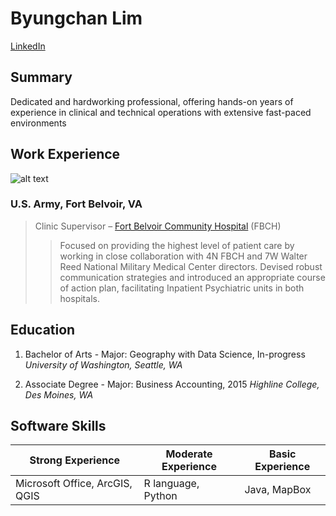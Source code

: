 # Byungchan Lim
[LinkedIn](http://www.linkedin.com/in/byungchan-lim)
## Summary

Dedicated and hardworking professional, offering hands-on years of experience in clinical and technical operations with extensive fast-paced environments
## Work Experience
![alt text](https://upload.wikimedia.org/wikipedia/commons/thumb/2/24/Mark_of_the_United_States_Army.svg/330px-Mark_of_the_United_States_Army.svg.png "Service mark of the US Army")

### U.S. Army, Fort Belvoir, VA
>Clinic Supervisor – [Fort Belvoir Community Hospital](https://www.facebook.com/belvoirhospital/) (FBCH)
>>Focused on providing the highest level of patient care by working in close collaboration with 4N FBCH and 7W Walter Reed National Military Medical Center directors. Devised robust communication strategies and introduced an appropriate course of action plan, facilitating Inpatient Psychiatric units in both hospitals.

## Education
1. Bachelor of Arts - Major: Geography with Data Science, In-progress        *University of Washington, Seattle, WA*

2. Associate Degree - Major: Business Accounting, 2015                       *Highline College, Des Moines, WA*

## Software Skills
|Strong Experience|Moderate Experience|Basic Experience|
|---|---|---|
|Microsoft Office, ArcGIS, QGIS|R language, Python|Java, MapBox|

